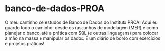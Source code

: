 # banco-de-dados-PROA
O meu cantinho de estudos de Banco de Dados do Instituto PROA! Aqui eu guardo todo o caminho: desde os rascunhos de modelagem (MER) e como planejar o banco, até a prática com SQL (e outras linguagens) para colocar a mão na massa e manipular os dados. É um diário de bordo com exercícios e projetos práticos!

